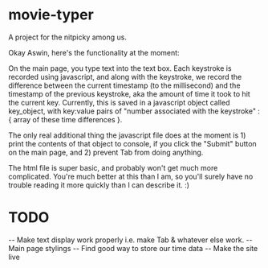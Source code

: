 # movie-typer
A project for the nitpicky among us.

Okay Aswin, here's the functionality at the moment:

On the main page, you type text into the text box. Each keystroke is recorded using javascript, and along with the keystroke, we record the difference between the current timestamp (to the millisecond) and the timestamp of the previous keystroke, aka the amount of time it took to hit the current key. Currently, this is saved in a javascript object called key_object, with key:value pairs of "number associated with the keystroke" : { array of these time differences }. 

The only real additional thing the javascript file does at the moment is 1) print the contents of that object to console, if you click the "Submit" button on the main page, and 2) prevent Tab from doing anything. 

The html file is super basic, and probably won't get much more complicated. You're much better at this than I am, so you'll surely have no trouble reading it more quickly than I can describe it. :)

# TODO

-- Make text display work properly i.e. make Tab & whatever else work.
-- Main page stylings
-- Find good way to store our time data
-- Make the site live

